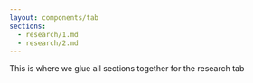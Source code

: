 ```yaml
---
layout: components/tab
sections:
  - research/1.md
  - research/2.md
---
```


This is where we glue all sections together for the research tab
